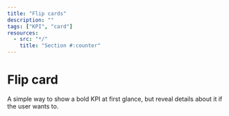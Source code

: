 ```yaml
---
title: "Flip cards"
description: ""
tags: ["KPI", "card"]
resources:
  - src: "*/"
    title: "Section #:counter"
---
```


# Flip card

A simple way to show a bold KPI at first glance, but reveal details about it if the user wants to.
